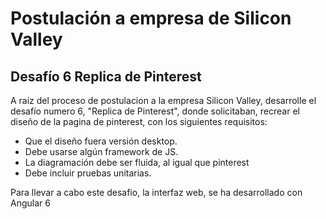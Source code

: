 # Postulación a empresa de Silicon Valley

## Desafío 6 Replica de Pinterest

A raíz del proceso de postulacion a la empresa Silicon Valley, desarrolle el desafío numero 6, "Replica de Pinterest", donde solicitaban, recrear el diseño de la pagina de pinterest, con los siguientes requisitos:

* Que el diseño fuera versión desktop.
* Debe usarse algún framework de JS.
* La diagramación debe ser fluida, al igual que pinterest
* Debe incluir pruebas unitarias.

Para llevar a cabo este desafio, la interfaz web, se ha desarrollado con Angular 6
